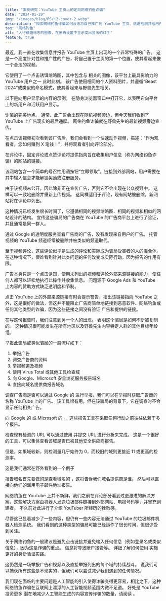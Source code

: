 ```yaml
---
title: "案例研究：YouTube 主页上的定向网络钓鱼诈骗"
date: "2024-01-29"
img: "/images/blog/PS/j2-cover-2.webp"
description: "探索网络钓鱼诈骗如何设法将自己推广到 YouTube 主页、逃避检测并给用户带来风险。"
tag: "网络钓鱼"
alt: "人行横道标志的图像，在黑白设置中显示突出显示的红手"
feature: true
---
```


最近，我一直在收集信息并报告 YouTube 主页上出现的一个非常特殊的广告。 这是一个高度针对性和推广性的广告，将自己置于主页的第一个位置，使其看起来像一个合法的视频。

它使用了一个点击诱饵缩略图，其中包含与 <PageLink title="Mr Beast" url="https://www.youtube.com/user/mrbeast6000"></PageLink> 相关的图像，该平台上最具影响力的 YouTube 用户之一 此时此刻。 该广告使用相同的个人资料图片，并遵循“Beast 2024”或类似的命名模式，使其看起来与野兽先生相关。

以下是向用户显示的内容的示例。 在隐身浏览器窗口中打开它，以表明它向平台上的新用户和活跃用户显示。

<Media source="https://cdn.xanzhu.com/v1/youtube-phish/j2-1.webp" alt="YouTube 主页在目标视频旁边显示网络钓鱼诈骗的赞助视频"></Media>

诈骗的完美地点。 通常，此广告会出现在随机视频旁边，但今天我们收到了 YouTube 上广告现实的最后通牒。 网络钓鱼诈骗就在野兽先生的最新视频旁边宣传。

在点击该视频初次看到该广告后，我们会看到一个快速动作视频，描述：“作为观看者，您如何赚到 X 笔钱！”，并将观看者引向评论部分。

<Media source="https://cdn.xanzhu.com/v1/youtube-phish/j2-3.webp" alt="YouTube 的广告报告对话框，其中包含有关广告商的信息以及报告或阻止的选项"></Media>

在评论中，固定评论或点赞评论将提供指向旨在收集用户信息（称为网络钓鱼诈骗）的网站的链接。

该网站包含一个简单的号召性用语按钮“立即领取”，链接到外部网站，用户需要在其中输入信息才能解锁奖励或注册服务。

<Media source="https://cdn.xanzhu.com/v1/youtube-phish/j2-5.webp" alt="用于诱骗用户的域名预览，并通过号召性用语诱使用户点击索取奖励"></Media>

由于该视频未公开，因此除非正在宣传广告，否则它不会出现在公众视野中。 这样可以一致地删除并重新上传视频。 这同样适用于评论，现有网站被删除，新网站将在评论中列出。

这种情况已经发生很长时间了，它遵循相同的视频缩略图、相同的视频和相似的网站设计的结构。 宣传这些骗局的广告商在 YouTube 的广告商平台上进行了验证，并且通常是同一群人。

<Media source="https://cdn.xanzhu.com/v1/youtube-phish/j2-2.webp" alt="YouTube 评论部分，广告商评论钓鱼网站的链接"></Media>

通过 Google 的透明度服务查看广告商的广告，没有发现来自用户的广告。 托管视频的 YouTube 频道经常被删除并被类似的频道取代。

至于视频评论，这些评论似乎是生成的评论和实际成为骗局受害者的人的混合体。 在这种情况下，很难看到针对此类问题的任何改变或实际行动，因为报告的作用有限。

广告本身只是一个点击诱饵，使用未列出的视频和评论外部来源链接的能力，使任何人都可以轻松地执行此操作并收集信息。 问题源于 Google Ads 和 YouTube 上内容的赞助方式缺乏透明度和节制。

点击 YouTube 上的外部来源链接有时会提示警告，指出该链接指向 YouTube 之外，这是很好的做法，但这并不能阻止广告商简单地链接到恶意软件、网络钓鱼或任何其他类型的诈骗，因为这些链接之间没有验证 广告和提供的链接。

在写这份报告时，我们注意到另一个人的出现。 表明这个骗局是如何不断被复制的。 这种情况很可能发生在所有地区以及野兽先生内容特定人群的其他目标年龄组。

<Media source="https://cdn.xanzhu.com/v1/youtube-phish/j2-6.webp" alt="YouTube 主页显示另一个在第一位置推广的网络钓鱼骗局。"></Media>

举报此骗局或类似骗局的一般流程如下：

1. 举报广告
2. 调查广告商的资料
3. 举报频道及视频
4. 使用 Virus Total 或其他工具检查域
5. 向 Google、Microsoft 安全浏览服务报告域名
6. 直接向域名提供商报告域名

调查广告商是否可以通过 Google 的 <PageLink title="广告透明度服务" url="https://adstransparency.google.com/?region=anywhere"></PageLink> 进行举报，我们可以在举报时获取广告商的名称 YouTube 上的广告。 该工具很有用，但在该骗局的背景下，它在调查时不会显示任何相关广告。

向 Google 的 <PageLink title="安全浏览器报告" url="https://safebrowsing.google.com/safebrowsing/report_phish/?hl=en"></PageLink> 或 Microsoft 的 <PageLink title="等网站报告的方法 安全情报" url="https://www.microsoft.com/en-us/wdsi/support/report-unsafe-site-guest"></PageLink>。 这些报告工具在采取任何行动之前往往依赖于多个报告。

检查现有检测的 URL 可以通过使用 <PageLink title="VirusTotal" url="https://www.virustotal.com/gui/home/url"></PageLink> 并提交 URL 进行分析来完成。 这是一个很好的工具，可以集体查看该域是否已被其他安全供应商报告。

但是，如果域较新，则检测量几乎始终为 0，而较旧的域则更接近 11 或更高的检测率。

这是我们通常在野外看到的一个例子

<Media source="https://cdn.xanzhu.com/v1/youtube-phish/j2-4.webp" alt="VirusTotal 网站显示 12 个从 Youtube 上的网络钓鱼网址中发现的检测"></Media>

报告域名首先要做的是查看域名的 <PageLink title="whois" url="https://whois.domaintools.com/"></PageLink>，这将告诉我们域名提供商是谁， 然后可以直接向他们的滥用电子邮件地址报告。

网络钓鱼在 YouTube 上并不新鲜，我们之前在评论部分看到过更激进的解决方案，这些解决方案由机器人发送垃圾邮件链接到外部网站、电报号码等，并冒充创建者。 <PageLink title="The Verge" url="https://www.theverge.com/2022/4/8/23016861/youtube-comment-spam-testing-moderation"></PageLink> 不久前对此进行了介绍 YouTuber 所经历的挫败感。

尽管这已显着减少了一些内容，但仍有一些内容无法通过 YouTube 的垃圾邮件机器人检测系统。 我们看到的这种类型的骗局可能已经运作了很长时间，但很少受到关注。

关于网络钓鱼的一般建议是避免点击链接并避免输入任何信息（例如登录名或类似信息），因为这是诈骗的重点。 信息将导致账户接管等。 详细了解如何使用 <PageLink title="2FA" url="/zh/blog/2fa-protect-against-phishing-scams"></PageLink> 实施更好的身份验证实践。

这仍然是一场举报广告和视频以及直接举报列出的每个域的持续战斗。 说我们可以捕获所有这些是不现实的，但我们可以尝试减少我们遇到的任何情况。

我们现在面临的主要问题是人工智能的引入使得诈骗变得更容易，相比之下，这种网络钓鱼诈骗在互联网上漂浮的人工智能视频范围内微不足道。 好处是 YouTube 投资更多 潜在地减少人工智能生成的内容宣传诈骗的数量，请阅读 <PageLink title="404Media" url="https://www.404media.co/youtube-deletes-1-000-videos-of-celebrity-ai-scam-ads/
"></PageLink>。
